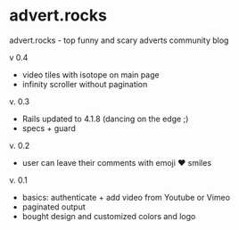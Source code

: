 advert.rocks
============

advert.rocks - top funny and scary adverts community blog

v 0.4
+ video tiles with isotope on main page
+ infinity scroller without pagination

v. 0.3
+ Rails updated to 4.1.8 (dancing on the edge ;)
+ specs + guard

v. 0.2
+ user can leave their comments with emoji :heart: smiles

v. 0.1
+ basics: authenticate + add video from Youtube or Vimeo
+ paginated output
+ bought design and customized colors and logo